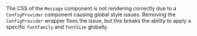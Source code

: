 The CSS of the `Message` component is not rendering correctly due to a `ConfigProvider` component causing global style issues. Removing the `ConfigProvider` wrapper fixes the issue, but this breaks the ability to apply a specific `fontFamily` and `fontSize` globally.
